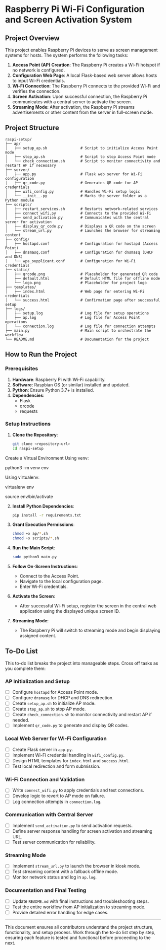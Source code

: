 # Raspberry Pi Wi-Fi Configuration and Screen Activation System

## Project Overview
This project enables Raspberry Pi devices to serve as screen management systems for hosts. The system performs the following tasks:

1. **Access Point (AP) Creation**: The Raspberry Pi creates a Wi-Fi hotspot if no network is configured.
2. **Configuration Web Page**: A local Flask-based web server allows hosts to input Wi-Fi credentials.
3. **Wi-Fi Connection**: The Raspberry Pi connects to the provided Wi-Fi and verifies the connection.
4. **Screen Activation**: Upon successful connection, the Raspberry Pi communicates with a central server to activate the screen.
5. **Streaming Mode**: After activation, the Raspberry Pi streams advertisements or other content from the server in full-screen mode.




## Project Structure
```
raspi-setup/
├── ap/
│   ├── setup_ap.sh               # Script to initialize Access Point mode
│   ├── stop_ap.sh                # Script to stop Access Point mode
│   └── check_connection.sh       # Script to monitor connectivity and restart AP if necessary
├── server/
│   ├── app.py                    # Flask web server for Wi-Fi configuration
│   ├── qr_code.py                # Generates QR code for AP credentials
│   ├── wifi_config.py            # Handles Wi-Fi setup logic
│   └── __init__.py               # Marks the server folder as a Python module
├── scripts/
│   ├── restart_services.sh       # Restarts network-related services
│   ├── connect_wifi.py           # Connects to the provided Wi-Fi
│   ├── send_activation.py        # Communicates with the central server for activation
│   ├── display_qr_code.py        # Displays a QR code on the screen
│   └── stream_url.py             # Launches the browser for streaming content
├── config/
│   ├── hostapd.conf              # Configuration for hostapd (Access Point)
│   ├── dnsmasq.conf              # Configuration for dnsmasq (DHCP and DNS)
│   └── wpa_supplicant.conf       # Configuration for Wi-Fi credentials
├── static/
│   ├── qrcode.png                # Placeholder for generated QR code
│   ├── default.html              # Default HTML file for offline mode
│   └── logo.png                  # Placeholder for project logo
├── templates/
│   ├── index.html                # Web page for entering Wi-Fi credentials
│   └── success.html              # Confirmation page after successful setup
├── logs/
│   ├── setup.log                 # Log file for setup operations
│   ├── ap.log                    # Log file for Access Point operations
│   └── connection.log            # Log file for connection attempts
├── main.py                       # Main script to orchestrate the workflow
└── README.md                     # Documentation for the project
```

## How to Run the Project

### Prerequisites
1. **Hardware**: Raspberry Pi with Wi-Fi capability.
2. **Software**: Raspbian OS (or similar) installed and updated.
3. **Python**: Ensure Python 3.7+ is installed.
4. **Dependencies**:
   - Flask
   - qrcode
   - requests

### Setup Instructions

1. **Clone the Repository**:
   ```bash
   git clone <repository-url>
   cd raspi-setup
   ```
Create a Virtual Environment
Using venv:

python3 -m venv env

Using virtualenv:

virtualenv env


source env/bin/activate


2. **Install Python Dependencies**:
   ```bash
   pip install -r requirements.txt
   ```

3. **Grant Execution Permissions**:
   ```bash
   chmod +x ap/*.sh
   chmod +x scripts/*.sh
   ```

4. **Run the Main Script**:
   ```bash
   sudo python3 main.py
   ```

5. **Follow On-Screen Instructions**:
   - Connect to the Access Point.
   - Navigate to the local configuration page.
   - Enter Wi-Fi credentials.

6. **Activate the Screen**:
   - After successful Wi-Fi setup, register the screen in the central web application using the displayed unique screen ID.

7. **Streaming Mode**:
   - The Raspberry Pi will switch to streaming mode and begin displaying assigned content.

## To-Do List
This to-do list breaks the project into manageable steps. Cross off tasks as you complete them:

### AP Initialization and Setup
- [ ] Configure `hostapd` for Access Point mode.
- [ ] Configure `dnsmasq` for DHCP and DNS redirection.
- [ ] Create `setup_ap.sh` to initialize AP mode.
- [ ] Create `stop_ap.sh` to stop AP mode.
- [ ] Create `check_connection.sh` to monitor connectivity and restart AP if needed.
- [ ] Implement `qr_code.py` to generate and display QR codes.

### Local Web Server for Wi-Fi Configuration
- [ ] Create Flask server in `app.py`.
- [ ] Implement Wi-Fi credential handling in `wifi_config.py`.
- [ ] Design HTML templates for `index.html` and `success.html`.
- [ ] Test local redirection and form submission.

### Wi-Fi Connection and Validation
- [ ] Write `connect_wifi.py` to apply credentials and test connections.
- [ ] Develop logic to revert to AP mode on failure.
- [ ] Log connection attempts in `connection.log`.

### Communication with Central Server
- [ ] Implement `send_activation.py` to send activation requests.
- [ ] Define server response handling for screen activation and streaming URL.
- [ ] Test server communication for reliability.

### Streaming Mode
- [ ] Implement `stream_url.py` to launch the browser in kiosk mode.
- [ ] Test streaming content with a fallback offline mode.
- [ ] Monitor network status and log in `ap.log`.

### Documentation and Final Testing
- [ ] Update `README.md` with final instructions and troubleshooting steps.
- [ ] Test the entire workflow from AP initialization to streaming mode.
- [ ] Provide detailed error handling for edge cases.

---

This document ensures all contributors understand the project structure, functionality, and setup process. Work through the to-do list step by step, ensuring each feature is tested and functional before proceeding to the next.

